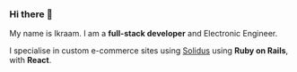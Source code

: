 ### Hi there 👋

My name is Ikraam. I am a **full-stack developer** and Electronic Engineer.

I specialise in custom e-commerce sites using [Solidus](solidus.io) using **Ruby on Rails**, with **React**.

<!--
If you believe I will be a **great fit for your team** (and project), please reach out to me via [email](mailto:consult.ikraam@gmail.com), and I will get back to you in a flash!

![Ikraam's github stats](https://github-readme-stats.vercel.app/api?username=ikraamg&show_icons=true&bg_color=#f22)


**ikraamg/ikraamg** is a ✨ _special_ ✨ repository because its `README.md` (this file) appears on your GitHub profile.

Here are some ideas to get you started:

- 🔭 I’m currently working on ...
- 🌱 I’m currently learning ...
- 👯 I’m looking to collaborate on ...
- 🤔 I’m looking for help with ...
- 💬 Ask me about ...
- 📫 How to reach me: ...
- 😄 Pronouns: ...
- ⚡ Fun fact: ...
-->
